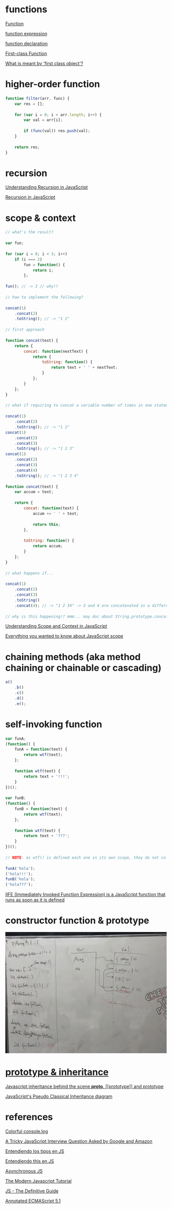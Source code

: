 # functions

[Function](https://developer.mozilla.org/en-US/docs/Web/JavaScript/Reference/Global_Objects/Function)

[function expression](https://developer.mozilla.org/en-US/docs/Web/JavaScript/Reference/Operators/function)

[function declaration](https://developer.mozilla.org/en-US/docs/Web/JavaScript/Reference/Statements/function)

[First-class Function](https://developer.mozilla.org/en-US/docs/Glossary/First-class_Function)

[What is meant by 'first class object'?](https://stackoverflow.com/questions/705173/what-is-meant-by-first-class-object)

# higher-order function

```js
function filter(arr, func) {
    var res = [];

    for (var i = 0; i < arr.length; i++) {
        var val = arr[i];

        if (func(val)) res.push(val);
    }

    return res;
}
```

# recursion

[Understanding Recursion in JavaScript](https://medium.com/@zfrisch/understanding-recursion-in-javascript-992e96449e03)

[Recursion in JavaScript](https://www.codecademy.com/es/courses/javascript-lesson-205/0/1)

# scope & context

```js
// what's the result?

var fun;

for (var i = 0; i < 3; i++)
    if (i === 2)
        fun = function() {
            return i;
        };

fun(); // -> 3 // why!?

// how to implement the following?

concat(1)
    .concat(2)
    .toString(); // -> "1 2"

// first approach

function concat(text) {
    return {
        concat: function(nextText) {
            return {
                toString: function() {
                    return text + ' ' + nextText;
                }
            };
        }
    };
}

// what if requiring to concat a variable number of times in one statement?

concat(1)
    .concat(2)
    .toString(); // -> "1 2"
concat(1)
    .concat(2)
    .concat(3)
    .toString(); // -> "1 2 3"
concat(1)
    .concat(2)
    .concat(3)
    .concat(4)
    .toString(); // -> "1 2 3 4"

function concat(text) {
    var accum = text;

    return {
        concat: function(text) {
            accum += ' ' + text;

            return this;
        },

        toString: function() {
            return accum;
        }
    };
}

// what happens if...

concat(1)
    .concat(2)
    .concat(3)
    .toString()
    .concat(4); // -> "1 2 34" -> 3 and 4 are concatenated in a different manner! (no space in-between)

// why is this happening!? mmm... may doc about String.prototype.concat() help? ;)
```

[Understanding Scope and Context in JavaScript](http://ryanmorr.com/understanding-scope-and-context-in-javascript/)

[Everything you wanted to know about JavaScript scope](https://toddmotto.com/everything-you-wanted-to-know-about-javascript-scope/)

# chaining methods (aka method chaining or chainable or cascading)

```js
a()
    .b()
    .c()
    .d()
    .e();
```

# self-invoking function

```js
var funA;
(function() {
    funA = function(text) {
        return wtf(text);
    };

    function wtf(text) {
        return text + '!!!';
    }
})();

var funB;
(function() {
    funB = function(text) {
        return wtf(text);
    };

    function wtf(text) {
        return text + '???';
    }
})();

// NOTE: as wtf() is defined each one in its own scope, they do not collide 👍

funA('hola');
('hola!!!');
funB('hola');
('hola???');
```

[IIFE (Immediately Invoked Function Expression) is a JavaScript function that runs as soon as it is defined](https://developer.mozilla.org/en-US/docs/Glossary/IIFE)

# constructor function & prototype

![constructor function & prototype](images/Array.prototype.forEach_var-vs-val.jpg)

# [prototype & inheritance](prototype-inheritance)

[Javascript inheritance behind the scene **proto**, [[prototype]] and prototype](https://hackernoon.com/understand-nodejs-javascript-object-inheritance-proto-prototype-class-9bd951700b29)

[JavaScript's Pseudo Classical Inheritance diagram](https://kenneth-kin-lum.blogspot.com.es/2012/10/javascripts-pseudo-classical.html)

# references

[Colorful console.log](https://coderwall.com/p/fskzdw/colorful-console-log)

[A Tricky JavaScript Interview Question Asked by Google and Amazon](https://medium.com/coderbyte/a-tricky-javascript-interview-question-asked-by-google-and-amazon-48d212890703)

[Entendiendo los tipos en JS](https://medium.com/entendiendo-javascript/entendiendo-los-tipos-en-javascript-4c1c718e8e2a)

[Entendiendo this en JS](https://medium.com/entendiendo-javascript/entendiendo-this-javascript-cba60c8cec8c)

[Asynchronous JS](https://www.youtube.com/playlist?list=PL4cUxeGkcC9jAhrjtZ9U93UMIhnCc44MH)

[The Modern Javascript Tutorial](https://javascript.info/)

[JS - The Definitive Guide](http://www.stilson.net/documentation/javascript.pdf)

[Annotated ECMAScript 5.1 ](http://es5.github.io)
